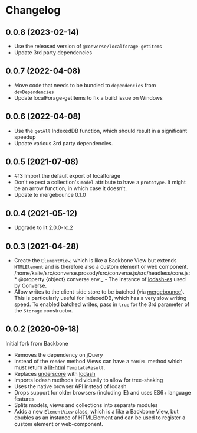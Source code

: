 # Changelog

## 0.0.8 (2023-02-14)

- Use the released version of `@converse/localforage-getitems`
- Update 3rd party dependencies

## 0.0.7 (2022-04-08)

- Move code that needs to be bundled to `dependencies` from `devDependencies`
- Update localForage-getItems to fix a build issue on Windows

## 0.0.6 (2022-04-08)

- Use the `getAll` IndexedDB function, which should result in a significant speedup
- Update various 3rd party dependencies.

## 0.0.5 (2021-07-08)

- #13 Import the default export of localforage
- Don't expect a collection's `model` attribute to have a `prototype`. It might be an arrow function, in which case it doesn't.
- Update to mergebounce 0.1.0

## 0.0.4 (2021-05-12)

- Upgrade to lit 2.0.0-rc.2

## 0.0.3 (2021-04-28)

- Create the `ElementView`, which is like a Backbone View but extends
  `HTMLElement` and is therefore also a custom element or web component.
/home/kalie/src/converse.prosody/src/converse.js/src/headless/core.js:     * @property {object} converse.env._           - The instance of [lodash-es](http://lodash.com) used by Converse.
- Allow writes to the client-side store to be batched (via [mergebounce](https://github.com/conversejs/mergebounce)).
  This is particularly useful for IndexedDB, which has a very slow writing speed.
  To enabled batched writes, pass in `true` for the 3rd parameter of the
  `Storage` constructor.

## 0.0.2 (2020-09-18)

Initial fork from Backbone

- Removes the dependency on jQuery
- Instead of the `render` method Views can have a `toHTML` method which must return a
  [lit-html](https://lit-html.polymer-project.org/) `TemplateResult`.
- Replaces [underscore](http://underscorejs.org) with [lodash](https://lodash.com)
- Imports lodash methods individually to allow for tree-shaking
- Uses the native browser API instead of lodash
- Drops support for older browsers (including IE) and uses ES6+ language features
- Splits models, views and collections into separate modules
- Adds a new `ElementView` class, which is a like a Backbone View, but doubles
  as an instance of HTMLElement and can be used to register a custom element or
  web-component.
